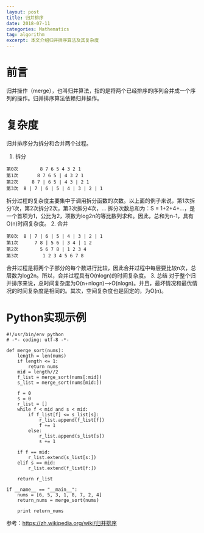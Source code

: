 ```yaml
---
layout: post
title: 归并排序
date: 2018-07-11
categories: Mathematics
tag: algorithm
excerpt: 本文介绍归并排序算法及其复杂度
---
```


# 前言

归并操作（merge），也叫归并算法，指的是将两个已经排序的序列合并成一个序列的操作。归并排序算法依赖归并操作。

# 复杂度

归并排序分为拆分和合并两个过程。
1. 拆分
```
第0次        8 7 6 5 4 3 2 1
第1次       8 7 6 5 | 4 3 2 1
第2次     8 7 | 6 5 | 4 3 | 2 1
第3次  8 | 7 | 6 | 5 | 4 | 3 | 2 | 1
```
拆分过程的复杂度主要集中于调用拆分函数的次数。以上面的例子来说，第1次拆分1次，第2次拆分2次，第3次拆分4次，...
拆分次数总和为：S = 1+2+4+...，是一个首项为1，公比为2，项数为log2n的等比数列求和。因此，总和为n-1，具有O(n)时间复杂度。
2. 合并
```
第0次  8 | 7 | 6 | 5 | 4 | 3 | 2 | 1
第1次      7 8 | 5 6 | 3 4 | 1 2
第2次        5 6 7 8 | 1 2 3 4
第3次         1 2 3 4 5 6 7 8
```
合并过程是将两个子部分的每个数进行比较，因此合并过程中每层要比较n次，总层数为log2n。所以，合并过程具有O(nlogn)的时间复杂度。
3. 总结
对于整个归并排序来说，总时间复杂度为O(n+nlogn)-->O(nlogn)。并且，最坏情况和最优情况的时间复杂度是相同的。其次，空间复杂度也是固定的，为O(n)。

# Python实现示例
```
#!/usr/bin/env python
# -*- coding: utf-8 -*-

def merge_sort(nums):
    length = len(nums)
    if length <= 1:
        return nums
    mid = length//2
    f_list = merge_sort(nums[:mid])
    s_list = merge_sort(nums[mid:])

    f = 0
    s = 0
    r_list = []
    while f < mid and s < mid:
        if f_list[f] <= s_list[s]:
            r_list.append(f_list[f])
            f += 1
        else:
            r_list.append(s_list[s])
            s += 1
    
    if f == mid:
        r_list.extend(s_list[s:])
    elif s == mid:
        r_list.extend(f_list[f:])

    return r_list

if __name__ == "__main__":
    nums = [6, 5, 3, 1, 8, 7, 2, 4]
    return_nums = merge_sort(nums)

    print return_nums
```

参考：https://zh.wikipedia.org/wiki/归并排序